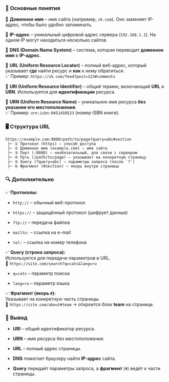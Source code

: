 ### 📌 Основные понятия

🔹 **Доменное имя** – имя сайта (например, `vk.com`). Оно заменяет IP-адрес, чтобы было удобно запоминать.

🔹 **IP-адрес** – уникальный цифровой адрес сервера (`192.168.1.1`). На одном IP могут находиться несколько сайтов.

🔹 **DNS (Domain Name System)** – система, которая переводит **доменное имя** в **IP-адрес**.

🔹 **URL (Uniform Resource Locator)** – полный веб-адрес, который указывает **где** найти ресурс и **как** к нему обратиться.  
✅ Пример: `https://vk.com/feed?post=123#comments`

🔹 **URI (Uniform Resource Identifier)** – общий термин, включающий **URL** и **URN**. Используется для **идентификации** ресурса.

🔹 **URN (Uniform Resource Name)** – уникальное имя ресурса **без указания его местоположения**.  
✅ Пример: `urn:isbn:0451450523` (номер ISBN книги).

### 🖥 **Структура URL**

```
https://example.com:8080/path/to/page?query=abc#section
 ├─ ① Протокол (https) – способ доступа
 ├─ ② Доменное имя (example.com) – имя сайта
 ├─ ③ Порт (:8080) – необязательный, для связи с сервером
 ├─ ④ Путь (/path/to/page) – указывает на конкретную страницу
 ├─ ⑤ Query (?query=abc) – параметры запроса (после `?`)
 ├─ ⑥ Фрагмент (#section) – якорь внутри страницы
```

### 🔍 **Дополнительно**

✅ **Протоколы:**

- `http://` – обычный веб-протокол
    
- `https://` – защищённый протокол (шифрует данные)
    
- `ftp://` – передача файлов
    
- `mailto:` – ссылка на e-mail
    
- `tel:` – ссылка на номер телефона
    

✅ **Query (строка запроса):**  
Используется для передачи параметров в URL.  
🔹 `https://site.com/search?q=cats&lang=ru`

- `q=cats` – параметр поиска
    
- `lang=ru` – параметр языка
    

✅ **Фрагмент (якорь `#`):**  
Указывает на конкретную часть страницы.  
🔹 `https://site.com/about#team` → откроется блок **team** на странице.

### 🚀 **Вывод**

- **URI** – общий идентификатор ресурса.
    
- **URN** – имя ресурса без местоположения.
    
- **URL** – полный адрес страницы.
    
- **DNS** помогает браузеру найти **IP-адрес** сайта.
    
- **Query** передаёт параметры запроса, а **фрагмент** (`#`) ведёт к части страницы.
    

